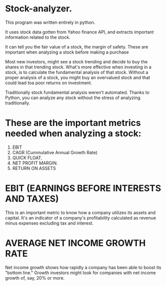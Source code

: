 # Stock-analyzer.
This program was written entirely in python.

It uses stock data gotten from Yahoo finance API, and extracts important information related to the stock.

It can tell you the fair value of a stock, the margin of safety. These are important when analyzing a stock before making a purchase

Most new investors, might see a stock trending and decide to buy the shares in that trending stock.
What's more effective when investing in a stock, is to calculate the fundamental analysis of that stock. 
Without a proper analysis of a stock, you might buy an overvalued stock and that could lead toa poor returns on investment.

Traditionally stock fundamental analysis weren't automated. Thanks to Python, you can analyze any stock without the stress of analyzing traditionally.

# These are the important metrics needed when analyzing a stock:

1. EBIT
2. CAGR (Cummulative Annual Growth Rate)
3. QUICK FLOAT.
4. NET PROFIT MARGIN.
5. RETURN ON ASSETS


# EBIT (EARNINGS BEFORE INTERESTS AND TAXES)
This is an important metric to know how a company utilizes its assets and capital.
It's an indicator of a company's profitability calculated as revenue minus expenses excluding tax and interest.

# AVERAGE NET INCOME GROWTH RATE


Net income growth shows how rapidly a company has been able to boost its "bottom line." 
Growth investors might look for companies with net income growth of, say, 20% or more.
